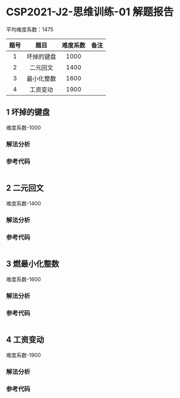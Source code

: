 

# CSP2021-J2-思维训练-01 解题报告

平均难度系数：$1475$

| 题号 |    题目    | 难度系数 |     备注     |
| :--: | :--------: | :------: | :----------: |
| 1    |  坏掉的键盘  | 1000 |                    |
| 2    |   二元回文   | 1400 |        |
| 3    |   最小化整数   | 1600 |  |
| 4 | 工资变动 |   1900   |  |




<div STYLE="page-break-after: always;"></div> 

## 1 坏掉的键盘
难度系数-$1000$
### 解法分析 




### 参考代码

```cpp

```



<div STYLE="page-break-after: always;"></div> 

## 2 二元回文
难度系数-$1400$
### 解法分析 



### 参考代码

```cpp

```




<div STYLE="page-break-after: always;"></div> 

## 3 燃最小化整数

难度系数-$1600$

### 解法分析 



### 参考代码

```cpp

```




<div STYLE="page-break-after: always;"></div> 

## 4 工资变动

难度系数-$1900$

### 解法分析 



### 参考代码

```cpp

```


